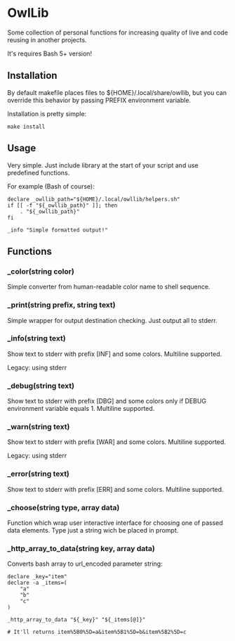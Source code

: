 # OwlLib

Some collection of personal functions for increasing quality of live and
code reusing in another projects.

It's requires Bash 5+ version!

## Installation

By default makefile places files to ${HOME}/.local/share/owllib, but you can
override this behavior by passing PREFIX environment variable.

Installation is pretty simple:

	make install

## Usage

Very simple. Just include library at the start of your script and use predefined
functions.

For example (Bash of course):

	declare _owllib_path="${HOME}/.local/owllib/helpers.sh"
	if [[ -f "${_owllib_path}" ]]; then
		. "${_owllib_path}"
	fi

	_info "Simple formatted output!"

## Functions

### _color(string color)

Simple converter from human-readable color name to shell sequence.

### _print(string prefix, string text)

Simple wrapper for output destination checking.
Just output all to stderr.

### _info(string text)

Show text to stderr with prefix [INF] and some colors.
Multiline supported.

Legacy: using stderr

### _debug(string text)

Show text to stderr with prefix [DBG] and some colors only if DEBUG environment
variable equals 1.
Multiline supported.

### _warn(string text)

Show text to stderr with prefix [WAR] and some colors.
Multiline supported.

Legacy: using stderr

### _error(string text)

Show text to stderr with prefix [ERR] and some colors.
Multiline supported.

### _choose(string type, array data)

Function which wrap user interactive interface for choosing one of passed data
elements. Type just a string wich be placed in prompt.

### _http_array_to_data(string key, array data)

Converts bash array to url_encoded parameter string:

	declare _key="item"
	declare -a _items=(
		"a"
		"b"
		"c"
	)

	_http_array_to_data "${_key}" "${_items[@]}"

	# It'll returns item%5B0%5D=a&item%5B1%5D=b&item%5B2%5D=c
